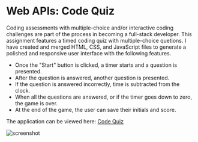 # Web APIs: Code Quiz

Coding assessments with multiple-choice and/or interactive coding challenges are part of the process in becoming a full-stack developer. This assignment features a timed coding quiz with multiple-choice quetions. I have created and merged HTML, CSS, and JavaScript files to generate a polished and responsive user interface with the following features.

- Once the "Start" button is clicked, a timer starts and a question is presented.
- After the question is answered, another question is presented.
- If the question is answered incorrectly, time is subtracted from the clock.
- When all the questions are answered, or if the timer goes down to zero, the game is over.
- At the end of the game, the user can save their initials and score.

The application can be viewed here: [Code Quiz](https://www.example.com)

![screenshot](image.jpg)